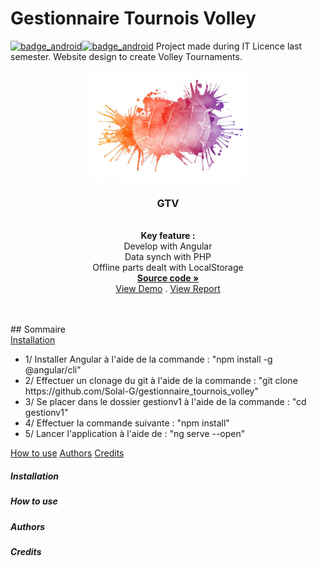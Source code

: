 # Gestionnaire Tournois Volley
[![badge_android](https://img.shields.io/badge/made%20with-angular-red)](https://angular.io/)[![badge_android](https://img.shields.io/badge/Ter%20Licence%203-Universit%C3%A9%20de%20Montpellier-ff69b4)](https://sciences.edu.umontpellier.fr/)
Project made during IT Licence last semester. Website design to create Volley Tournaments.

<p align="center">
    <img src="https://github.com/Solal-G/gestionnaire_tournois_volley/blob/main/gestionv1/v.png" alt="Logo" width="50%">
    <h3 align="center">GTV</h3>
    <p align="center">
        <br />
    <b>Key feature :</b>
        <br />
        Develop with Angular
        <br />
        Data synch with PHP
        <br />
        Offline parts dealt with LocalStorage 
        <br />
            <a href="https://github.com/Solal-G/gestionnaire_tournois_volley/tree/main/gestionv1">
                <strong>Source code »</strong>
            </a>
        <br />
        <a href="https://www.youtube.com/watch?v=hvV7_gX8ZkY">View Demo</a>
        .
        <a href="https://github.com/Solal-G/gestionnaire_tournois_volley/blob/main/Rapport_Gestion_de_Tournois.pdf">View Report</a>
    </p>
</p>
<br />
<br />
## Sommaire
<br />
<a href="#install">Installation</a>
 <ul>
    <li>1/ Installer Angular à l'aide de la commande : "npm install -g @angular/cli"</li>
    <li>2/ Effectuer un clonage du git à l'aide de la commande : "git clone https://github.com/Solal-G/gestionnaire_tournois_volley"</li>
    <li>3/ Se placer dans le dossier gestionv1 à l'aide de la commande : "cd gestionv1"</li>
    <li>4/ Effectuer la commande suivante : "npm install"</li>
    <li>5/ Lancer l'application à l'aide de : "ng serve --open"</li>
</ul> 

<a href="#htu">How to use</a>
<a href="#authors">Authors</a>
<a href="#credits">Credits</a>

<h5><a id="install"></a>Installation</h5>
<h5><a id="htu"></a>How to use</h5>
<h5><a id="authors"></a>Authors</h5>
<h5><a id="credits"></a>Credits</h5>

